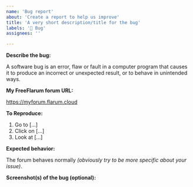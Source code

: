 ```yaml
---
name: 'Bug report'
about: 'Create a report to help us improve'
title: 'A very short description/title for the bug'
labels: '🐞 Bug'
assignees: ''

---
```


<!--
READ ME:

Please, report FreeFlarum related bugs only (eg. error when creating/deleting forum, can't access my site, my forum is down...)

Usually, bugs come from the installed extensions. Please, check what extension you've enabled when your forum stopped working and then disable
that extension (if you are able to access your admin panel). If you can't access your admin panel, please follow this issue template.

[How can I check whether it is an extension or FreeFlarum error?]
Answer the following questions for yourself:
1. Did my forum stop behaving correctly since I have enabled an extension?
2. Did I clear my forum cache?
3. Did I contact the extension author?

Sometimes, clearing your forum cache helps (Administration > Dashboard > Tools > Clear Cache).

If not, in 90% cases, the bug comes from an extension. If you're an advanced user, you can open your JavaScript console for possible errors. If you don't see any, please
follow this template. If you do, try to deduct from what extension does the error come and report it to extension authors.

You can view available extensions and their Packagist URLs (with contact information for developers) at https://freeflarum.com/extensions.

If the developer provided a fix, please open a new extension (update) request or contact us at Discuss: https://discuss.flarum.org/d/7585

-->


__Describe the bug:__

A software bug is an error, flaw or fault in a computer program that causes it to produce an incorrect or unexpected result, or to behave in unintended ways.

__My FreeFlarum forum URL:__

https://myforum.flarum.cloud

**To Reproduce:**

1. Go to [...]
2. Click on [...]
3. Look at [...]

**Expected behavior:**

The forum behaves normally *(obviously try to be more specific about your issue)*.

**Screenshot(s) of the bug (optional):**
